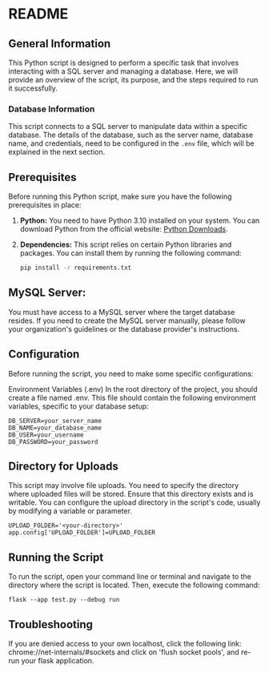 # README

## General Information

This Python script is designed to perform a specific task that involves interacting with a SQL server and managing a database. Here, we will provide an overview of the script, its purpose, and the steps required to run it successfully.

### Database Information

This script connects to a SQL server to manipulate data within a specific database. The details of the database, such as the server name, database name, and credentials, need to be configured in the `.env` file, which will be explained in the next section.

## Prerequisites

Before running this Python script, make sure you have the following prerequisites in place:

1. **Python:** You need to have Python 3.10 installed on your system. You can download Python from the official website: [Python Downloads](https://www.python.org/downloads/).

2. **Dependencies:** This script relies on certain Python libraries and packages. You can install them by running the following command:

   ```bash
   pip install -r requirements.txt
   ```

## MySQL Server: 
You must have access to a MySQL server where the target database resides. If you need to create the MySQL server manually, please follow your organization's guidelines or the database provider's instructions.

## Configuration
Before running the script, you need to make some specific configurations:

Environment Variables (.env)
In the root directory of the project, you should create a file named .env. This file should contain the following environment variables, specific to your database setup:

    
    DB_SERVER=your_server_name
    DB_NAME=your_database_name
    DB_USER=your_username
    DB_PASSWORD=your_password
    

## Directory for Uploads
This script may involve file uploads. You need to specify the directory where uploaded files will be stored. Ensure that this directory exists and is writable. You can configure the upload directory in the script's code, usually by modifying a variable or parameter.
    
    UPLOAD_FOLDER='<your-directory>'
    app.config['UPLOAD_FOLDER']=UPLOAD_FOLDER
    

## Running the Script
To run the script, open your command line or terminal and navigate to the directory where the script is located. Then, execute the following command:

    
    flask --app test.py --debug run
    
## Troubleshooting 
If you are denied access to your own localhost, click the following link: chrome://net-internals/#sockets and click on 'flush socket pools', and re-run your flask application. 